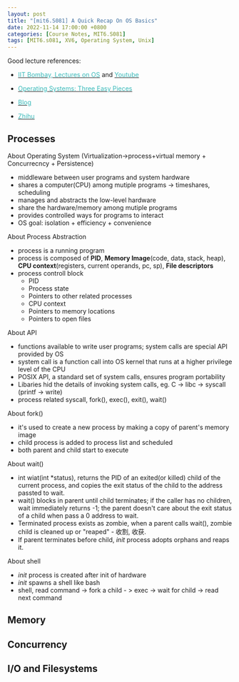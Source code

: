 ```yaml
---
layout: post
title: "[mit6.S081] A Quick Recap On OS Basics"
date: 2022-11-14 17:00:00 +0800
categories: [Course Notes, MIT6.S081]
tags: [MIT6.s081, XV6, Operating System, Unix]
---
```


Good lecture references:
- [<span style="color:#3ababa">IIT Bombay, Lectures on OS</span>](https://www.cse.iitb.ac.in/~mythili/os/) and [<span style="color:#3ababa">Youtube</span>](https://www.youtube.com/watch?v=aCJ3YgoolHQ&list=PLDW872573QAb4bj0URobvQTD41IV6gRkx)

- [<span style="color:#3ababa">Operating Systems: Three Easy Pieces</span>](https://pages.cs.wisc.edu/~remzi/OSTEP/)

- [<span style="color:#3ababa">Blog</span>](https://blog.miigon.net/categories/mit6-s081/)

- [<span style="color:#3ababa">Zhihu</span>](https://www.zhihu.com/column/c_1502374640542023680)


## Processes
About Operating System (Virtualization->process+virtual memory + Concurrecncy + Persistence)
- middleware between user programs and system hardware
- shares a computer(CPU) among mutiple programs -> timeshares, scheduling
- manages and abstracts the low-level hardware  
- share the hardware/memory among mutiple programs
- provides controlled ways for programs to interact 
- OS goal: isolation + efficiency + convenience <br />


About Process Abstraction
- process is a running program
- process is composed of __PID__, __Memory Image__(code, data, stack, heap), __CPU context__(registers, current operands, pc, sp), __File descriptors__
- process controll block
    - PID
    - Process state
    - Pointers to other related processes
    - CPU context
    - Pointers to memory locations
    - Pointers to open files


About API
- functions available to write user programs; system calls are special API provided by OS
- system call is a function call into OS kernel that runs at a higher privilege level of the CPU
- POSIX API, a standard set of system calls, ensures program portability
- Libaries hid the details of invoking system calls, eg. C -> libc -> syscall (printf -> write) 
- process related syscall, fork(), exec(), exit(), wait() <br />

About fork()
- it's used to create a new process by making a copy of parent's memory image
- child process is added to process list and scheduled
- both parent and child start to execute


About wait()
- int wiat(int *status), returns the PID of an exited(or killed) child of the current process, and copies the exit status of the child to the address passted to wait. 
- wait() blocks in parent until child terminates; if the caller has no children, wait immediately returns -1; the parent doesn't care about the exit status of a child when pass a 0 address to wait.
- Terminated process exists as zombie, when a parent calls wait(), zombie child is cleaned up or "reaped" - 收割, 收获.
- If parent terminates before child, _init_ process adopts orphans and reaps it. <br />

About shell
- _init_ process is created after init of hardware
- _init_ spawns a shell like bash
- shell, read command -> fork a child - > exec -> wait for child -> read next command <br />



## Memory

## Concurrency

## I/O and Filesystems